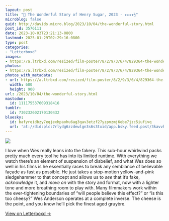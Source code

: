 ```yaml
---
layout: post
title: "🍿 The Wonderful Story of Henry Sugar, 2023 - ★★★★½"
microblog: false
guid: http://davids.micro.blog/2023/10/04/the-wonderful-story.html
post_id: 3576111
date: 2023-10-03T23:21:13-0800
lastmod: 2025-01-29T02:29:16-0800
type: post
categories:
- "Letterboxd"
images:
- https://a.ltrbxd.com/resized/film-poster/8/2/9/3/6/4/829364-the-wonderful-story-of-henry-sugar-0-600-0-900-crop.jpg?v=887a913aa6
photos:
- https://a.ltrbxd.com/resized/film-poster/8/2/9/3/6/4/829364-the-wonderful-story-of-henry-sugar-0-600-0-900-crop.jpg?v=887a913aa6
photos_with_metadata:
- url: https://a.ltrbxd.com/resized/film-poster/8/2/9/3/6/4/829364-the-wonderful-story-of-henry-sugar-0-600-0-900-crop.jpg?v=887a913aa6
  width: 600
  height: 900
url: /2023/10/04/the-wonderful-story.html
mastodon:
  id: 111175537609318416
tumblr:
  id: 730232602170130432
bluesky:
  id: bafyreidbzy7eqjexhpaohu6ag3qav3etzf27yzpnzmj6ebe7jzc5iufivq
  url: 'at://did:plc:7rlydg6zzdewlgn3s6s3txid/app.bsky.feed.post/3kavvhcmxsp2k'
---
```

 <p><img src="https://a.ltrbxd.com/resized/film-poster/8/2/9/3/6/4/829364-the-wonderful-story-of-henry-sugar-0-600-0-900-crop.jpg?v=887a913aa6"/></p> <p>I love when Wes really leans into the fakery. This sub-hour whirlwind packs pretty much every tool he has into its limited runtime. With everything we watch there’s an element of suspension of disbelief, and what Wes does so well in his films is he essentially races to break any semblance of believable façade as fast as possible. He just takes a stop-motion yellow-and-pink sledgehammer to that concept and allows us to <i>see</i> that it’s fake, <i>acknowledge</i> it, and <i>move on</i> with the story and format, now with a lighter tone and more breathing room to play with. Many filmmakers work within the ever-tightening boundaries of “will people believe this effect?” or “is this too cheesy?” Wes Anderson operates at a complete inverse. The cheese is the point, and you know he’ll pick the finest aged gruyère.</p> 
<p><a href="https://letterboxd.com/theschlaepfer/film/the-wonderful-story-of-henry-sugar/">View on Letterboxd →</a></p>
